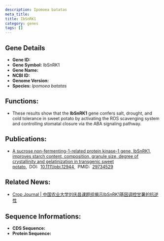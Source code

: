 ```yaml
---
description: Ipomoea batatas
meta_title:
title: IbSnRK1
category: genes
tags: []
---
```


## Gene Details
- **Gene ID:**	[]()
- **Gene Symbol:** IbSnRK1
- **Gene Name:** 
- **NCBI ID:** [](https://www.ncbi.nlm.nih.gov/gene/?term=)
- **Genome Version:** []()
- **Species:** *Ipomoea batatas*

## Functions:
   - These results show that the **IbSnRK1** gene confers salt, drought, and cold tolerance in sweet potato by activating the ROS scavenging system and controlling stomatal closure via the ABA signaling pathway.

## Publications:
   - [A sucrose non-fermenting-1-related protein kinase-1 gene, IbSnRK1, improves starch content, composition, granule size, degree of crystallinity and gelatinization in transgenic sweet potato.]( sciencedirect.com/science/article/pii/S2214514120300829)&nbsp;&nbsp;DOI:&nbsp;&nbsp;[10.1111/pbi.12944 ](sciencedirect.com/science/article/pii/S2214514120300829)&nbsp;&nbsp;PMID:&nbsp;&nbsp;[29734529](https://pubmed.ncbi.nlm.nih.gov/29734529/)

## Related News:
   - [Crop Journal  | 中国农业大学刘庆昌课题组揭示IbSnRK1基因调控甘薯的抗逆性](https://mp.weixin.qq.com/s?__biz=Mzg3MDEwNDEyMg==&mid=2247492002&idx=4&sn=44b63ce935b6cad54089802a65ec7a2a&chksm=ce904cf7f9e7c5e137ec4c12875fdd3cc5321bc7b45ecc7238f6c8e7eb620c2e560498d10334&scene=27#wechat_redirect)

## Sequence Informations:
- **CDS Sequence:**
- **Protein Sequence:**
